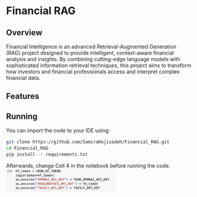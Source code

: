 # Financial RAG

## Overview

Financial Intelligence is an advanced Retrieval-Augmented Generation (RAG) project designed to provide intelligent, context-aware financial analysis and insights. By combining cutting-edge language models with sophisticated information retrieval techniques, this project aims to transform how investors and financial professionals access and interpret complex financial data.


## Features



## Running

You can import the code to your IDE using:

```bash
git clone https://github.com/SamiraHajizadeh/Financial_RAG.git
cd Financial_RAG
pip install -r requirements.txt
```

Afterwards, change Cell 4 in the notebook before running the code.
<img src="image.png" width="300" />
